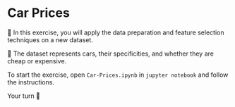 # Car Prices

🎯 In this exercise, you will apply the data preparation and feature selection techniques on a new dataset.

🚗 The dataset represents cars, their specificities, and whether they are cheap or expensive.

To start the exercise, open `Car-Prices.ipynb` in `jupyter notebook` and follow the instructions.

Your turn 🚀
